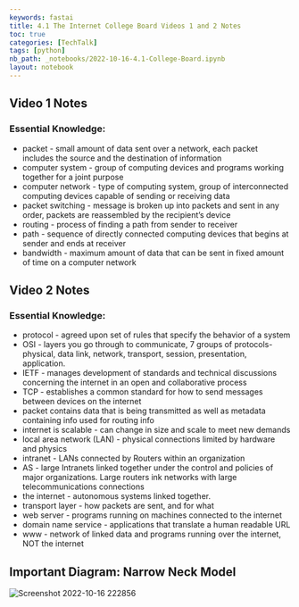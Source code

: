 ```yaml
---
keywords: fastai
title: 4.1 The Internet College Board Videos 1 and 2 Notes
toc: true
categories: [TechTalk]
tags: [python]
nb_path: _notebooks/2022-10-16-4.1-College-Board.ipynb
layout: notebook
---
```


<!--
#################################################
### THIS FILE WAS AUTOGENERATED! DO NOT EDIT! ###
#################################################
# file to edit: _notebooks/2022-10-16-4.1-College-Board.ipynb
-->

<div class="container" id="notebook-container">
        
<div class="cell border-box-sizing text_cell rendered"><div class="inner_cell">
<div class="text_cell_render border-box-sizing rendered_html">
<h2 id="Video-1-Notes">Video 1 Notes<a class="anchor-link" href="#Video-1-Notes"> </a></h2><h3 id="Essential-Knowledge:">Essential Knowledge:<a class="anchor-link" href="#Essential-Knowledge:"> </a></h3><ul>
<li>packet - small amount of data sent over a network, each packet includes the source and the destination of information</li>
<li>computer system - group of computing devices and programs working together for a joint purpose</li>
<li>computer network - type of computing system, group of interconnected computing devices capable of sending or receiving data</li>
<li>packet switching - message is broken up into packets and sent in any order, packets are reassembled by the recipient’s device</li>
<li>routing - process of finding a path from sender to receiver</li>
<li>path - sequence of directly connected computing devices that begins at sender and ends at receiver</li>
<li>bandwidth - maximum amount of data that can be sent in fixed amount of time on a computer network</li>
</ul>

</div>
</div>
</div>
<div class="cell border-box-sizing text_cell rendered"><div class="inner_cell">
<div class="text_cell_render border-box-sizing rendered_html">
<h2 id="Video-2-Notes">Video 2 Notes<a class="anchor-link" href="#Video-2-Notes"> </a></h2><h3 id="Essential-Knowledge:">Essential Knowledge:<a class="anchor-link" href="#Essential-Knowledge:"> </a></h3><ul>
<li>protocol - agreed upon set of rules that specify the behavior of a system</li>
<li>OSI - layers you go through to communicate, 7 groups of protocols- physical, data link, network, transport, session, presentation, application.</li>
<li>IETF - manages development of standards and technical discussions concerning the internet in an open and collaborative process</li>
<li>TCP - establishes a common standard for how to send messages between devices on the internet</li>
<li>packet contains data that is being transmitted as well as metadata containing info used for routing info</li>
<li>internet is scalable - can change in size and scale to meet new demands</li>
<li>local area network (LAN) - physical connections limited by hardware and physics</li>
<li>intranet - LANs connected by Routers within an organization</li>
<li>AS - large Intranets linked together under the control and policies of major organizations. Large routers ink networks with large telecommunications connections</li>
<li>the internet - autonomous systems linked together.</li>
<li>transport layer - how packets are sent, and for what</li>
<li>web server - programs running on machines connected to the internet</li>
<li>domain name service - applications that translate a human readable URL</li>
<li>www - network of linked data and programs running over the internet, NOT the internet</li>
</ul>

</div>
</div>
</div>
<div class="cell border-box-sizing text_cell rendered"><div class="inner_cell">
<div class="text_cell_render border-box-sizing rendered_html">
<h2 id="Important-Diagram:-Narrow-Neck-Model">Important Diagram: Narrow Neck Model<a class="anchor-link" href="#Important-Diagram:-Narrow-Neck-Model"> </a></h2><p><img src="https://user-images.githubusercontent.com/51098969/196096331-2ae1dbf7-d15b-4d99-b375-36c796781a08.jpg" alt="Screenshot 2022-10-16 222856"></p>

</div>
</div>
</div>
</div>
 


